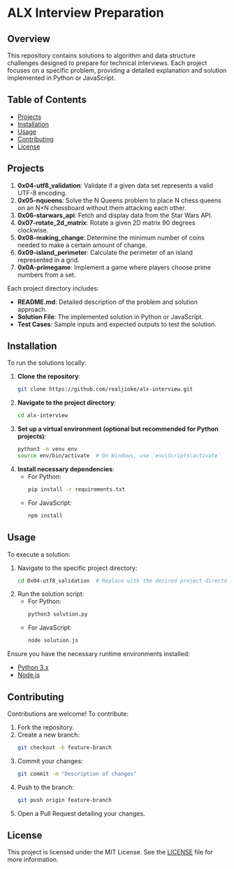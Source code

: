 # ALX Interview Preparation

## Overview

This repository contains solutions to algorithm and data structure challenges designed to prepare for technical interviews. Each project focuses on a specific problem, providing a detailed explanation and solution implemented in Python or JavaScript.

## Table of Contents

- [Projects](#projects)
- [Installation](#installation)
- [Usage](#usage)
- [Contributing](#contributing)
- [License](#license)

## Projects

1. **0x04-utf8_validation**: Validate if a given data set represents a valid UTF-8 encoding.
2. **0x05-nqueens**: Solve the N Queens problem to place N chess queens on an N×N chessboard without them attacking each other.
3. **0x06-starwars_api**: Fetch and display data from the Star Wars API.
4. **0x07-rotate_2d_matrix**: Rotate a given 2D matrix 90 degrees clockwise.
5. **0x08-making_change**: Determine the minimum number of coins needed to make a certain amount of change.
6. **0x09-island_perimeter**: Calculate the perimeter of an island represented in a grid.
7. **0x0A-primegame**: Implement a game where players choose prime numbers from a set.

Each project directory includes:

- **README.md**: Detailed description of the problem and solution approach.
- **Solution File**: The implemented solution in Python or JavaScript.
- **Test Cases**: Sample inputs and expected outputs to test the solution.

## Installation

To run the solutions locally:

1. **Clone the repository**:
   ```bash
   git clone https://github.com/realjioke/alx-interview.git
   ```
2. **Navigate to the project directory**:
   ```bash
   cd alx-interview
   ```
3. **Set up a virtual environment (optional but recommended for Python projects)**:
   ```bash
   python3 -m venv env
   source env/bin/activate  # On Windows, use `env\Scripts\activate`
   ```
4. **Install necessary dependencies**:
   - For Python:
     ```bash
     pip install -r requirements.txt
     ```
   - For JavaScript:
     ```bash
     npm install
     ```

## Usage

To execute a solution:

1. Navigate to the specific project directory:
   ```bash
   cd 0x04-utf8_validation  # Replace with the desired project directory
   ```
2. Run the solution script:
   - For Python:
     ```bash
     python3 solution.py
     ```
   - For JavaScript:
     ```bash
     node solution.js
     ```

Ensure you have the necessary runtime environments installed:
- [Python 3.x](https://www.python.org/downloads/)
- [Node.js](https://nodejs.org/)

## Contributing

Contributions are welcome! To contribute:

1. Fork the repository.
2. Create a new branch:
   ```bash
   git checkout -b feature-branch
   ```
3. Commit your changes:
   ```bash
   git commit -m "Description of changes"
   ```
4. Push to the branch:
   ```bash
   git push origin feature-branch
   ```
5. Open a Pull Request detailing your changes.

## License

This project is licensed under the MIT License. See the [LICENSE](LICENSE) file for more information.
